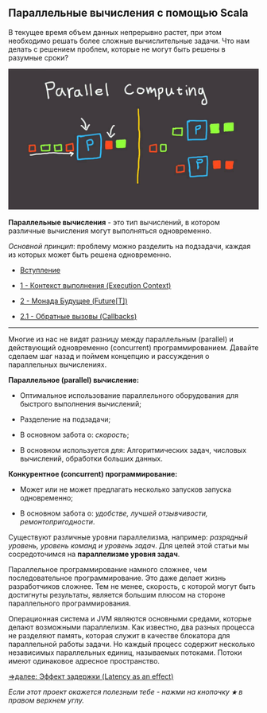 ## Параллельные вычисления с помощью Scala

В текущее время объем данных непрерывно растет, при этом необходимо решать более сложные вычислительные задачи. Что нам делать 
с решением проблем, которые  не могут быть решены в разумные сроки?

![alt text](https://github.com/steklopod/Parallel-Programming/blob/master/src/main/resources/images/parallel_computing.jpg "parallel_computing")

**Параллельные вычисления** - это тип вычислений, в котором различные вычисления могут выполняться одновременно.

_Основной принцип_: проблему можно разделить на подзадачи, каждая из которых может быть решена одновременно.

* [Вступление](https://github.com/steklopod/Parallel-Programming/blob/master/src/main/resources/readmes/theory_1.md)

* [1 - Контекст выполнения (Execution Context)](https://github.com/steklopod/Parallel-Programming/blob/master/src/main/resources/readmes/ExecutionContext.md)

* [2 - Монада  Будущее (Future[T])](https://github.com/steklopod/Parallel-Programming/blob/master/src/main/resources/readmes/Future.md)

*    [2.1 - Обратные вызовы (Callbacks)](https://github.com/steklopod/Parallel-Programming/blob/master/src/main/resources/readmes/Callbacks.md)

___

Многие из нас не видят разницу между параллельным (parallel) и действующий одновременно (concurrent) программированием. 
Давайте сделаем шаг назад и поймем концепцию и рассуждения о параллельных вычислениях.

**Параллельное (parallel) вычисление:**

* Оптимальное использование параллельного оборудования для быстрого выполнения вычислений;

* Разделение на подзадачи;

* В основном забота о: _скорость_;

* В основном используется для: Алгоритмических задач, числовых вычислений, обработки больших данных.

**Конкурентное (concurrent) программирование:**

* Может или не может предлагать несколько запусков запуска одновременно;

* В основном забота о: _удобстве, лучшей отзывчивости, ремонтопригодности_.

Существуют различные уровни параллелизма, например: _разрядный уровень, уровень команд и уровень задач_. Для целей этой 
статьи мы сосредоточимся на **параллелизме уровня задач**.

Параллельное программирование намного сложнее, чем последовательное программирование. Это даже делает жизнь разработчиков 
сложнее. Тем не менее, скорость, с которой могут быть достигнуты результаты, является большим плюсом на стороне параллельного 
программирования.

Операционная система и JVM являются основными средами, которые делают возможными параллелизм. Как известно, два разных 
процесса не разделяют память, которая служит в качестве блокатора для параллельной работы задачи. Но каждый процесс 
содержит несколько независимых параллельных единиц, называемых потоками. Потоки имеют одинаковое адресное пространство.


[=>далее: Эффект задержки (Latency as an effect)](https://github.com/steklopod/Parallel-Programming/blob/master/src/main/resources/readmes/theory_1.md)


_Если этот проект окажется полезным тебе - нажми на кнопочку **`★`** в правом верхнем углу._
